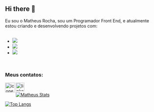## Hi there 👋

Eu sou o Matheus Rocha, sou um Programador Front End, e atualmente estou criando e desenvolvendo projetos com:
<br>
<br>
 - <img src="https://img.shields.io/badge/HTML5-E34F26?style=for-the-badge&logo=html5&logoColor=white"/>
 - <img src="https://img.shields.io/badge/CSS3-1572B6?style=for-the-badge&logo=css3&logoColor=white"/>
 - <img src="https://img.shields.io/badge/JavaScript-F7DF1E?style=for-the-badge&logo=javascript&logoColor=black"/>

<br>

### Meus contatos:

<p>
<a href="https://www.instagram.com/theusrochaa/">
  <img align="left" alt="icone do instagram" width="32px" src="https://img.icons8.com/?size=512&id=32320&format=png"/>
</a>
<a href="https://www.linkedin.com/in/matheus-almeida-rocha/">
  <img align="left" alt="linkedin" width="28px" src="https://cdn-icons-png.flaticon.com/512/61/61109.png"/>
</a>
</p>

<br>

[![Matheus Stats](https://github-readme-stats.vercel.app/api?username=matheus-arocha)](https://github.com/anuraghazra/github-readme-stats)

[![Top Langs](https://github-readme-stats.vercel.app/api/top-langs/?username=matheus-arocha)](https://github.com/anuraghazra/github-readme-stats)
